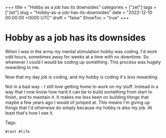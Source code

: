 +++
title = "Hobby as a job has its downsides"
categories = ["zet"]
tags = ["zet"]
slug = "Hobby-as-a-job-has-its-downsides"
date = "2022-12-10 00:00:00 +0000 UTC"
draft = "false"
ShowToc = "true"
+++

# Hobby as a job has its downsides

When I was in the army my mental stimulation hobby was coding. I'd work
odd hours, sometimes away for weeks at a time with no downtime. So whenever
I could I would be coding up something. This process was hugely rewarding to me.

Now that my day job is coding, and my hobby is coding it's *less* rewarding.

Not in a bad way - I still love getting home to work on *my* stuff. Instead
in a way that I now know how hard it can be to build something from start
to finish, and to maintain it. It makes me less keen on building things 
that maybe a few years ago I would of jumped at. This means I'm giving
up things that I'd otherwise do simply because my hobby is also my job.
At least that's how I see it.

Tags:

    #rant #life


